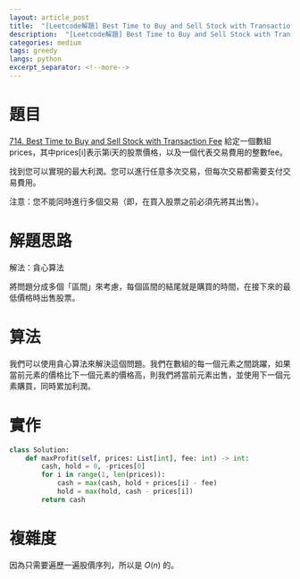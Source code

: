 ```yaml
---
layout: article_post
title:  "[Leetcode解題] Best Time to Buy and Sell Stock with Transaction Fee - greedy解"
description:  "[Leetcode解題] Best Time to Buy and Sell Stock with Transaction Fee - greedy解"
categories: medium
tags: greedy
langs: python
excerpt_separator: <!--more-->
---
```


# 題目
[714. Best Time to Buy and Sell Stock with Transaction Fee](https://leetcode.com/problems/best-time-to-buy-and-sell-stock-with-transaction-fee/)
給定一個數組prices，其中prices[i]表示第i天的股票價格，以及一個代表交易費用的整數fee。

找到您可以實現的最大利潤。您可以進行任意多次交易，但每次交易都需要支付交易費用。

注意：您不能同時進行多個交易（即，在買入股票之前必須先將其出售）。

<!--more-->

# 解題思路
解法：貪心算法

將問題分成多個「區間」來考慮，每個區間的結尾就是購買的時間，在接下來的最低價格時出售股票。

# 算法
我們可以使用貪心算法來解決這個問題。我們在數組的每一個元素之間跳躍，如果當前元素的價格比下一個元素的價格高，則我們將當前元素出售，並使用下一個元素購買，同時累加利潤。

# 實作
```python
class Solution:
    def maxProfit(self, prices: List[int], fee: int) -> int:
        cash, hold = 0, -prices[0]
        for i in range(1, len(prices)):
            cash = max(cash, hold + prices[i] - fee)
            hold = max(hold, cash - prices[i])
        return cash
```


# 複雜度
因為只需要遍歷一遍股價序列，所以是 $O(n)$ 的。
